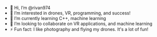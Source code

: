 - 👋 Hi, I’m @rivan974
- 👀 I’m interested in drones, VR, programming, and success!
- 🌱 I’m currently learning C++, machine learning 
- 💞️ I’m looking to collaborate on VR applications, and machine learning
- ⚡ Fun fact: I like photography and flying my drones. It's a lot of fun!

<!---
rivan974/rivan974 is a ✨ special ✨ repository because its `README.md` (this file) appears on your GitHub profile.
You can click the Preview link to take a look at your changes.
--->
